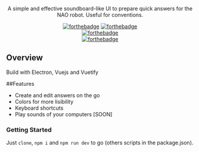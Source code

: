 <div align="center">
  <br>
  <!-- <img src="/build/icons/256x256.png" alt="electron-vue"> -->
  <br>
  <br>
</div>

<p align="center" color="#6a737d">
	A simple and effective soundboard-like UI to prepare quick answers for the NAO robot. Useful for conventions.
</p>

<div align="center">

  [![forthebadge](http://forthebadge.com/images/badges/built-with-love.svg)](http://forthebadge.com) [![forthebadge](http://forthebadge.com/images/badges/uses-js.svg)](http://forthebadge.com)
  <br/>[![forthebadge](https://forthebadge.com/images/badges/60-percent-of-the-time-works-every-time.svg)](https://forthebadge.com)
  <br/>[![forthebadge](https://forthebadge.com/images/badges/cc-0.svg)](https://forthebadge.com)
</div>

## Overview

Build with Electron, Vuejs and Vuetify

##Features

* Create and edit answers on the go
* Colors for more lisibility
* Keyboard shortcuts
* Play sounds of your computers [SOON]


### Getting Started

Just `clone`, `npm i` and `npm run dev` to go (others scripts in the package.json).
